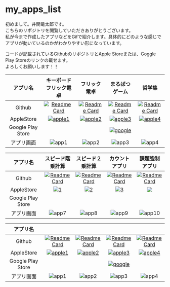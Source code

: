 # my_apps_list



初めまして。井関竜太郎です。  
こちらのリポジトリを閲覧していただきありがとうございます。  
私が今まで作成したアプリなどをGifで紹介します。具体的にどのような感じでアプリが動いているのかがわかりやすい形になっています。

コードが記載されているGithubのリポジトリとApple Storeまたは、Goggle Play Storeのリンクの載せます。  
よろしくお願いします！！


|アプリ名|キーボードフリック電卓|フリック電卓|まるばつゲーム|哲学集|
|:--:|:--:|:--:|:--:|:--:|
|Github|[![Readme Card](https://github-readme-stats.vercel.app/api/pin/?username=iseruuuuu&repo=flick_keybord_calacreate)](https://github.com/iseruuuuu/flick_keybord_calacreate)|[![Readme Card](https://github-readme-stats.vercel.app/api/pin/?username=iseruuuuu&repo=flick_calculator)](https://github.com/iseruuuuu/flick_calculator)|[![Readme Card](https://github-readme-stats.vercel.app/api/pin/?username=iseruuuuu&repo=marubatu_app)](https://github.com/iseruuuuu/marubatu_app)|[![Readme Card](https://github-readme-stats.vercel.app/api/pin/?username=iseruuuuu&repo=flick_calculator)](https://github.com/iseruuuuu/flick_calculator)|
|AppleStore|[![apple1](https://user-images.githubusercontent.com/67954894/129123221-4ea7ee71-9a5e-4131-a080-c7e57f211264.png)](https://apps.apple.com/jp/app/%E3%82%AD%E3%83%BC%E3%83%9C%E3%83%BC%E3%83%89%E3%83%95%E3%83%AA%E3%83%83%E3%82%AF%E9%9B%BB%E5%8D%93/id1568852472)|[![apple2](https://user-images.githubusercontent.com/67954894/129123221-4ea7ee71-9a5e-4131-a080-c7e57f211264.png)](https://apps.apple.com/jp/app/%E3%83%95%E3%83%AA%E3%83%83%E3%82%AF%E9%9B%BB%E5%8D%93/id1565719589)|[![apple3](https://user-images.githubusercontent.com/67954894/129123221-4ea7ee71-9a5e-4131-a080-c7e57f211264.png)](https://apps.apple.com/jp/app/4-4%E3%81%BE%E3%82%8B%E3%81%B0%E3%81%A4/id1574027882)|[![apple4](https://user-images.githubusercontent.com/67954894/129123221-4ea7ee71-9a5e-4131-a080-c7e57f211264.png)](https://apps.apple.com/jp/app/%E5%93%B2%E5%AD%A6%E8%80%85%E5%90%8D%E8%A8%80%E9%9B%86/id1565932955)|
|Google Play Store|[![]()]()|[![]()]()|[![google](https://user-images.githubusercontent.com/67954894/129123226-aa13ce09-a0b0-4da2-a7a6-83f897ad9919.jpeg)](https://play.google.com/store/apps/details?id=com.ryutaro.marubatu_app)|[![]()]()|
|アプリ画面|![app1](https://user-images.githubusercontent.com/67954894/129128956-9b395b75-d63f-442c-847f-483af9b33b97.gif)|![app2](https://user-images.githubusercontent.com/67954894/129128798-33537503-e790-4a98-80a6-6f23e1084ad5.gif)|![app3](https://user-images.githubusercontent.com/67954894/129128865-f632741c-d403-4049-b63d-69f434282ed0.gif)|![app4](https://user-images.githubusercontent.com/67954894/129128822-3b08c895-5e18-4b2b-a10e-99955e4f6e71.gif)|


|アプリ名|スピード階乗計算|スピード２乗計算|カウントアプリ|課題強制アプリ|
|:--:|:--:|:--:|:--:|:--:|
|Github|[![Readme Card](https://github-readme-stats.vercel.app/api/pin/?username=iseruuuuu&repo=MathDifficlutAPP2)](https://github.com/iseruuuuu/MathDifficlutAPP2)|[![Readme Card](https://github-readme-stats.vercel.app/api/pin/?username=iseruuuuu&repo=MathDifficultAPP)](https://github.com/iseruuuuu/MathDifficultAPP)|[![Readme Card](https://github-readme-stats.vercel.app/api/pin/?username=iseruuuuu&repo=counter_app)](https://github.com/iseruuuuu/counter_app)|[![Readme Card](https://github-readme-stats.vercel.app/api/pin/?username=iseruuuuu&repo=marubatu_app)](https://github.com/iseruuuuu/marubatu_app)|
|AppleStore|[![1](https://user-images.githubusercontent.com/67954894/129123221-4ea7ee71-9a5e-4131-a080-c7e57f211264.png)](https://apps.apple.com/jp/app/%E3%82%B9%E3%83%94%E3%83%BC%E3%83%89%E9%9A%8E%E4%B9%97%E8%A8%88%E7%AE%97/id1553726553)|[![2](https://user-images.githubusercontent.com/67954894/129123221-4ea7ee71-9a5e-4131-a080-c7e57f211264.png)](https://apps.apple.com/jp/app/%E3%82%B9%E3%83%94%E3%83%BC%E3%83%892%E4%B9%97%E8%A8%88%E7%AE%97/id1553710717)|[![3](https://user-images.githubusercontent.com/67954894/129123221-4ea7ee71-9a5e-4131-a080-c7e57f211264.png)](https://apps.apple.com/jp/app/%E3%82%AB%E3%82%A6%E3%83%B3%E3%82%BF%E3%83%BC-%E6%95%B0%E5%8F%96%E5%99%A8/id1569387500)|[![](https://user-images.githubusercontent.com/67954894/129123221-4ea7ee71-9a5e-4131-a080-c7e57f211264.png)](https://apps.apple.com/jp/app/%E8%AA%B2%E9%A1%8C%E5%BC%B7%E5%88%B6%E3%82%A2%E3%83%97%E3%83%AA/id1564615184)|
|Google Play Store|[![]()]()|[![]()]()|[![]()]()|
|アプリ画面|![app7](https://user-images.githubusercontent.com/67954894/129119342-e90749e0-b4c3-47c3-a832-046c953641fa.gif)|![app8](https://user-images.githubusercontent.com/67954894/129119344-2b868c7f-7110-468d-a7cd-c71ff75cbade.gif)|![app9](https://user-images.githubusercontent.com/67954894/129119345-3914aa11-4ce3-4633-99ba-0017d1a0482a.gif)|![app10](https://user-images.githubusercontent.com/67954894/129119351-dd0944ae-34ed-4e82-895d-6a3e9681bd3f.gif)|


|アプリ名|||||
|:--:|:--:|:--:|:--:|:--:|
|Github|[![Readme Card](https://github-readme-stats.vercel.app/api/pin/?username=iseruuuuu&repo=flick_keybord_calacreate)](https://github.com/iseruuuuu/flick_keybord_calacreate)|[![Readme Card](https://github-readme-stats.vercel.app/api/pin/?username=iseruuuuu&repo=flick_calculator)](https://github.com/iseruuuuu/flick_calculator)|[![Readme Card](https://github-readme-stats.vercel.app/api/pin/?username=iseruuuuu&repo=marubatu_app)](https://github.com/iseruuuuu/marubatu_app)|[![Readme Card](https://github-readme-stats.vercel.app/api/pin/?username=iseruuuuu&repo=flick_calculator)](https://github.com/iseruuuuu/flick_calculator)|
|AppleStore|[![apple1](https://user-images.githubusercontent.com/67954894/129123221-4ea7ee71-9a5e-4131-a080-c7e57f211264.png)]()|[![apple2](https://user-images.githubusercontent.com/67954894/129123221-4ea7ee71-9a5e-4131-a080-c7e57f211264.png)]()|[![apple3](https://user-images.githubusercontent.com/67954894/129123221-4ea7ee71-9a5e-4131-a080-c7e57f211264.png)]()|[![apple4](https://user-images.githubusercontent.com/67954894/129123221-4ea7ee71-9a5e-4131-a080-c7e57f211264.png)]()|
|Google Play Store|[![]()]()|[![]()]()|[![google](https://user-images.githubusercontent.com/67954894/129123226-aa13ce09-a0b0-4da2-a7a6-83f897ad9919.jpeg)]()|[![]()]()|
|アプリ画面|![app1]()|![app2]()|![app3]()|![app4]()|


